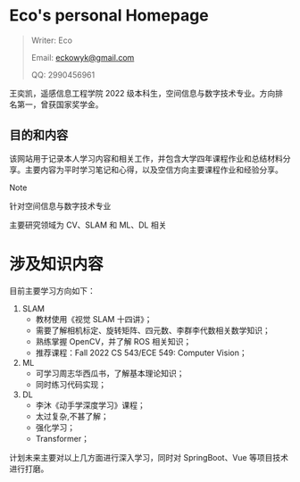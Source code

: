# Eco's personal Homepage

> Writer: Eco
>
> Email: eckowyk@gmail.com
>
> QQ: 2990456961

王奕凯，遥感信息工程学院 2022 级本科生，空间信息与数字技术专业。方向排名第一，曾获国家奖学金。

## 目的和内容

该网站用于记录本人学习内容和相关工作，并包含大学四年课程作业和总结材料分享。主要内容为平时学习笔记和心得，以及空信方向主要课程作业和经验分享。

> [!NOTE]
> 针对空间信息与数字技术专业
>
> 主要研究领域为 CV、SLAM 和 ML、DL 相关

# 涉及知识内容

目前主要学习方向如下：

1. SLAM
   - 教材使用《视觉 SLAM 十四讲》；
   - 需要了解相机标定、旋转矩阵、四元数、李群李代数相关数学知识；
   - 熟练掌握 OpenCV，并了解 ROS 相关知识；
   - 推荐课程：Fall 2022 CS 543/ECE 549: Computer Vision；
2. ML
   - 可学习周志华西瓜书，了解基本理论知识；
   - 同时练习代码实现；
3. DL
   - 李沐《动手学深度学习》课程；
   - 太过复杂,不甚了解；
   - 强化学习；
   - Transformer；

计划未来主要对以上几方面进行深入学习，同时对 SpringBoot、Vue 等项目技术进行打磨。
